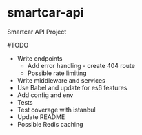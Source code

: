 # smartcar-api
Smartcar API Project

#TODO
* Write endpoints
  * Add error handling - create 404 route
  * Possible rate limiting
* Write middleware and services
* Use Babel and update for es6 features
* Add config and env
* Tests
* Test coverage with istanbul
* Update README
* Possible Redis caching
